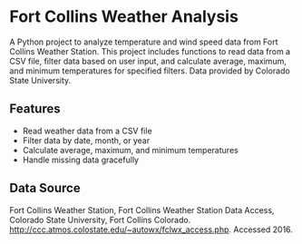 # Fort Collins Weather Analysis

A Python project to analyze temperature and wind speed data from Fort Collins Weather Station. This project includes functions to read data from a CSV file, filter data based on user input, and calculate average, maximum, and minimum temperatures for specified filters. Data provided by Colorado State University.

## Features
- Read weather data from a CSV file
- Filter data by date, month, or year
- Calculate average, maximum, and minimum temperatures
- Handle missing data gracefully

## Data Source
Fort Collins Weather Station, Fort Collins Weather Station Data Access, Colorado State University, Fort Collins Colorado. http://ccc.atmos.colostate.edu/~autowx/fclwx_access.php. Accessed 2016.
